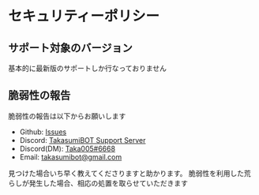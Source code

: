 # セキュリティーポリシー

## サポート対象のバージョン

基本的に最新版のサポートしか行なっておりません

## 脆弱性の報告

脆弱性の報告は以下からお願いします

- Github: [Issues](https://github.com/Taka005/TakasumiBOT/issues)
- Discord: [TakasumiBOT Support Server](https://discord.gg/NEesRdGQwD/)
- Discord(DM): [Taka005#6668](https://discord.com/users/790489873957781536)
- Email: [takasumibot@gmail.com](mailto:takasumibot@gmail.com)

見つけた場合いち早く教えてくださりますと助かります。
脆弱性を利用した荒らしが発生した場合、相応の処置を取らせていただきます

